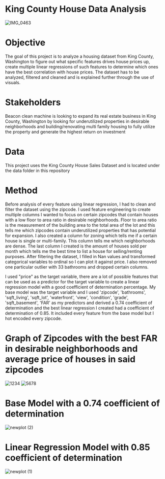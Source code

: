 # King County House Data Analysis
![IMG_0463](https://user-images.githubusercontent.com/108106393/206580830-2085d3e7-d9ce-4def-bd5a-62a63b43b213.JPG)

# Objective
The goal of this project is to analyze a housing dataset from King County, Washington to figure out what specific features drives 
house prices up, create multiple linear regressions of such features to determine which ones have the best correlation with 
house prices. The dataset has to be analyzed, filtered and cleaned and is explained further through the use of visuals. 

# Stakeholders
Beacon clean machine is looking to expand its real estate business in King County, Washington by looking for 
underutilized properties in desirable neighborhoods and building/renovating multi family housing to fully utilize the property
and generate the highest return on investment
  
# Data 
This project uses the King County House Sales Dataset and is located under the data folder in this repository

# Method 
Before analysis of every feature using linear regression, I had to clean and filter the dataset using the zipcode. I used feature engineering to create multiple columns  I wanted to focus on certain zipcodes that contain houses with a low floor to area ratio in desirable neighborhoods. Floor to area ratio is the measurement of the building area to the total area of the lot and this tells me which zipcodes contain underutilized properties that has potential for expansion. I also created a column for zoning which tells me if a certain house is single or multi-family. This column tells me which neighborhoods are dense. The last column I created is the amount of houses sold per month which tells me the best time to list a house for selling/renting purposes. After filtering the dataset, I filled in Nan values and transformed categorical variables to ordinal so I can plot it against price. I also removed one particular outlier with 33 bathrooms and dropped certain columns. 

I used "price" as the target variable, there are a lot of possible features that can be used as a predictor for the target variable to create a linear regression model with a good coefficient of determination percentage. My base model was the target variable and I used 'zipcode', 'bathrooms', 'sqft_living', 'sqft_lot', 'waterfront', 'view', 'condition', 'grade', 'sqft_basement', 'FAR' as my predictors and derived a 0.74 coefficient of determination and the best linear regression I created had a coefficient of determination of 0.85. It included every feature from the base model but I hot encoded every zipcode.

# Graph of Zipcodes with the best FAR in desirable neighborhoods and average price of houses in said zipcodes
![1234](https://user-images.githubusercontent.com/108106393/206740272-a04f6740-398f-41b9-86c1-470deb5386bd.png)
![5678](https://user-images.githubusercontent.com/108106393/206740312-02ab3b1f-ade4-47f9-87bb-0e9b6b20a435.png)

# Base Model with a 0.74 coefficient of determination
![newplot (2)](https://user-images.githubusercontent.com/108106393/206739178-7f66462e-3b11-44a8-a366-f844bbe2e90c.png)

# Linear Regression Model with 0.85 coefficient of determination
![newplot (1)](https://user-images.githubusercontent.com/108106393/206739926-28727bf5-91c7-4bdb-a621-57442f27ff83.png)

